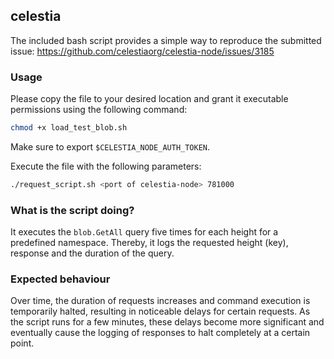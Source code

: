 ## celestia
The included bash script provides a simple way to reproduce
the submitted issue: https://github.com/celestiaorg/celestia-node/issues/3185

### Usage
Please copy the file to your desired location and grant it executable permissions using the following command: 
```bash
chmod +x load_test_blob.sh
```

Make sure to export `$CELESTIA_NODE_AUTH_TOKEN`.

Execute the file with the following parameters:
```bash
./request_script.sh <port of celestia-node> 781000
```

### What is the script doing?
It executes the `blob.GetAll` query five times for each height for a predefined namespace.
Thereby, it logs the requested height (key), response and the duration of the query.

### Expected behaviour
Over time, the duration of requests increases and command execution is temporarily halted, 
resulting in noticeable delays for certain requests. As the script runs for a few minutes, 
these delays become more significant and eventually cause the logging of responses to halt 
completely at a certain point.